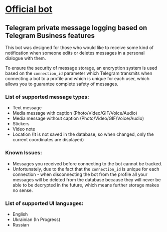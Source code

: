 # [Official bot](https://t.me/MessageLoggingBot) 

## Telegram private message logging based on Telegram Business features

This bot was designed for those who would like to receive some kind of notification when someone edits or 
deletes messages in a personal dialogue with them.

To ensure the security of message storage, an encryption system is used based on the `connection_id` parameter 
which Telegram transmits when connecting a bot to a profile and which is unique for each user, which 
allows you to guarantee complete safety of messages.

### List of supported message types:
- Text message
- Media message with caption (Photo/Video/GIF/Voice/Audio)
- Media message without caption (Photo/Video/GIF/Voice/Audio)
- Stickers
- Video note
- Location (It is not saved in the database, so when changed, only the current coordinates are displayed)

### Known Issues:
- Messages you received before connecting to the bot cannot be tracked.
- Unfortunately, due to the fact that the `connection_id` is unique for each connection - when disconnecting the bot from the profile
all your messages will be deleted from the database because they will never be able to be decrypted in the future, which means further 
storage makes no sense.

### List of supported UI languages:
- English
- Ukrainian (In Progress)
- Russian